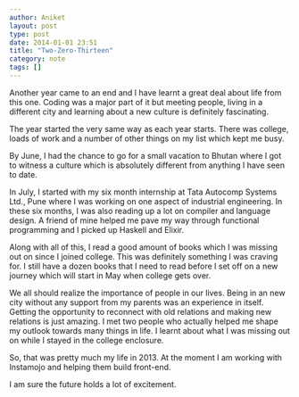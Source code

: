 ```yaml
---
author: Aniket
layout: post
type: post
date: 2014-01-01 23:51
title: "Two-Zero-Thirteen"
category: note
tags: []
---
```


Another year came to an end and I have learnt a great deal about life from this one. Coding was a major part of it but meeting people, living in a different city and learning about a new culture is definitely fascinating.

The year started the very same way as each year starts. There was college, loads of work and a number of other things on my list which kept me busy.

By June, I had the chance to go for a small vacation to Bhutan where I got to witness a culture which is absolutely different from anything I have seen to date.

In July, I started with my six month internship at Tata Autocomp Systems Ltd., Pune where I was working on one aspect of industrial engineering. In these six months, I was also reading up a lot on compiler and language design. A friend of mine helped me pave my way through functional programming and I picked up Haskell and Elixir.

Along with all of this, I read a good amount of books which I was missing out on since I joined college. This was definitely something I was craving for. I still have a dozen books that I need to read before I set off on a new journey which will start in May when college gets over.

We all should realize the importance of people in our lives. Being in an new city without any support from my parents was an experience in itself. Getting the opportunity to reconnect with old relations and making new relations is just amazing. I met two people who actually helped me shape my outlook towards many things in life. I learnt about what I was missing out on while I stayed in the college enclosure.

So, that was pretty much my life in 2013. At the moment I am working with Instamojo and helping them build front-end.

I am sure the future holds a lot of excitement.
